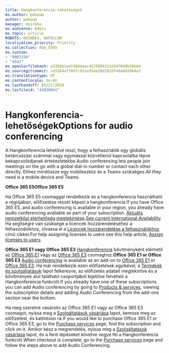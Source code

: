 ```yaml
---
title: Hangkonferencia-lehetőségek
ms.author: pebaum
author: pebaum
manager: mnirkhe
ms.audience: Admin
ms.topic: article
ROBOTS: NOINDEX, NOFOLLOW
localization_priority: Priority
ms.collection: Adm_O365
ms.custom:
- "9002334"
- "4542"
ms.openlocfilehash: a33bbb1edfd68daac4575894323d347849b2bb84
ms.sourcegitcommit: ce5264af70dfc92aa35ea10d1b2df49a6820b4e5
ms.translationtype: HT
ms.contentlocale: hu-HU
ms.lasthandoff: 03/27/2020
ms.locfileid: "43028041"
---
```

# <a name="options-for-audio-conferencing"></a><span data-ttu-id="e6950-102">Hangkonferencia-lehetőségek</span><span class="sxs-lookup"><span data-stu-id="e6950-102">Options for audio conferencing</span></span>

<span data-ttu-id="e6950-103">A Hangkonferencia lehetővé teszi, hogy a felhasználók egy globális betárcsázási számmal vagy egymással közvetlenül kapcsolatba lépve bekapcsolódjanak értekezletekbe.</span><span class="sxs-lookup"><span data-stu-id="e6950-103">Audio conferencing lets people join meetings on the go with a global dial-in number or contact each other directly.</span></span>  <span data-ttu-id="e6950-104">Ehhez mindössze egy mobileszköz és a Teams szükséges.</span><span class="sxs-lookup"><span data-stu-id="e6950-104">All they need is a mobile device and Teams.</span></span>

<span data-ttu-id="e6950-105">**Office 365 E5**</span><span class="sxs-lookup"><span data-stu-id="e6950-105">**Office 365 E5**</span></span>

<span data-ttu-id="e6950-106">Ha Office 365 E5 csomaggal rendelkezik és a hangkonferencia használható a régiójában, előfizetése részét képezi a hangkonferencia.</span><span class="sxs-lookup"><span data-stu-id="e6950-106">If you have Office 365 E5, and audio conferencing is available in your region, you already have audio conferencing available as part of your subscription.</span></span>   <span data-ttu-id="e6950-107">[Aktuális nemzetközi elérhetőség megtekintése](https://go.microsoft.com/fwlink/p/?LinkID=839556).</span><span class="sxs-lookup"><span data-stu-id="e6950-107">[See current International Availability](https://go.microsoft.com/fwlink/p/?LinkID=839556).</span></span>  <span data-ttu-id="e6950-108">Ha segítségre van szüksége a licencek hozzárendeléséhez a felhasználókhoz, olvassa el a [Licencek hozzárendelése a felhasználókhoz](https://docs.microsoft.com/microsoft-365/admin/manage/assign-licenses-to-users) című cikket.</span><span class="sxs-lookup"><span data-stu-id="e6950-108">For help assigning licenses to users see this help article, [Assign licenses to users](https://docs.microsoft.com/microsoft-365/admin/manage/assign-licenses-to-users).</span></span>

<span data-ttu-id="e6950-109">**Office 365 E1 vagy Office 365 E3**
[Hangkonferencia](https://products.office.com/microsoft-teams/online-meeting-solutions#customerstoryregion2) bővítményként elérhető az [Office 365 E1](https://www.microsoft.com/microsoft-365/business/office-365-enterprise-e1-business-software) vagy az [Office 365 E3](https://www.microsoft.com/microsoft-365/business/office-365-enterprise-e3-business-software) csomaghoz.</span><span class="sxs-lookup"><span data-stu-id="e6950-109">**Office 365 E1 or Office 365 E3**
[Audio conferencing](https://products.office.com/microsoft-teams/online-meeting-solutions#customerstoryregion2) is available as an add-on to [Office 365 E1](https://www.microsoft.com/microsoft-365/business/office-365-enterprise-e1-business-software) or [Office 365 E3](https://www.microsoft.com/microsoft-365/business/office-365-enterprise-e3-business-software).</span></span>  <span data-ttu-id="e6950-110">Ha már rendelkezik ezen előfizetések egyikével, a [Termékek és szolgáltatások](https://go.microsoft.com/fwlink/p/?linkid=842054) lapot felkeresve, az előfizetés adatait megtekintve és a bővítmények alul található csoportjából kijelölve felveheti a Hangkonferencia funkciót.</span><span class="sxs-lookup"><span data-stu-id="e6950-110">If you already have one of these subscriptions you can add Audio conferencing by going to [Products & services](https://go.microsoft.com/fwlink/p/?linkid=842054), viewing the subscription details and adding Audio Conferencing from the add-ons section near the bottom.</span></span>

<span data-ttu-id="e6950-111">Ha meg szeretné vásárolni az Office 365 E1 vagy az Office 365 E3 csomagot, nyissa meg a [Szolgáltatások vásárlása](https://go.microsoft.com/fwlink/p/?linkid=868433) lapot, keresse meg az előfizetést, és kattintson rá.</span><span class="sxs-lookup"><span data-stu-id="e6950-111">If you would like to purchase Office 365 E1 or Office 365 E3, go to the [Purchase services](https://go.microsoft.com/fwlink/p/?linkid=868433) page, find the subscription and click on it.</span></span>  <span data-ttu-id="e6950-112">Amikor kész a megrendelés, nyissa meg a [Szolgáltatások vásárlása](https://go.microsoft.com/fwlink/p/?linkid=868433) lapot, és a fenti lépéseket követve vegye fel a Hangkonferencia funkciót.</span><span class="sxs-lookup"><span data-stu-id="e6950-112">When checkout is complete, go to the [Purchase services](https://go.microsoft.com/fwlink/p/?linkid=868433) page and follow the steps above to add Audio Conferencing.</span></span>
